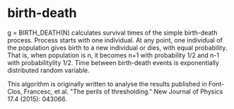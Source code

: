 # birth-death
g = BIRTH_DEATH(N) calculates survival times of the simple birth-death process. Process starts with one individual. At any point, one individual of the population gives birth to a new individual or dies, with equal probability. That is, when population is n, it becomes n+1 with probability 1/2 and n-1 with probabilitylity 1/2. Time between birth-death events is exponentially distributed random variable.

This algorithm is originally written to analyse the results published in Font-Clos, Francesc, et al. "The perils of thresholding." New Journal of Physics 17.4 (2015): 043066.